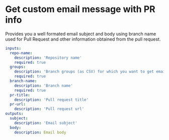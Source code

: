 # Get custom email message with PR info

Provides you a well formated email subject and body using branch name used for Pull Request and other information obtained from the pull request.

```yaml
inputs:
  repo-name:
    description: 'Repository name'
    required: true
  groups:
    description: 'Branch groups (as CSV) for which you want to get email message data'
    required: true
  branch-name:
    description: 'Branch name'
    required: true
  pr-title:
    description: 'Pull request title'
  pr-url:
    description: 'Pull request url'
outputs:
  subject:
    description: 'Email subject'
  body:
    description: Email body
```  